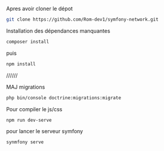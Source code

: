 Apres avoir cloner le dépot
```bash
git clone https://github.com/Rom-dev1/symfony-network.git
```
Installation des dépendances manquantes
``` bash
composer install
```
puis
```bash
npm install
```
//////

MAJ migrations
```bash
php bin/console doctrine:migrations:migrate
```

Pour compiler le js/css
```bash
npm run dev-serve
```

pour lancer le serveur symfony
```bash
synmfony serve
```